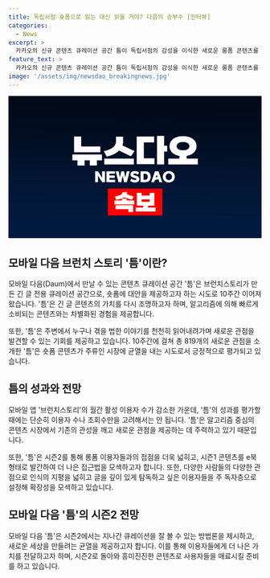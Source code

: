 ```yaml
---
title: 독립서점 숏폼으로 읽는 대신 읽을 거야? 다음의 승부수 [인터뷰]
categories:
  - News
excerpt: >
  카카오의 신규 콘텐츠 큐레이션 공간 틈이 독립서점의 감성을 이식한 새로운 롱폼 콘텐츠를 선보이며 화제다. 틈은 숏폼 흐름과 차별화된 경험을 제공하며 긴 글을 즐기는 이용자들을 위해 기획됐다. 카카오는 브런치스토리의 텍스트 중심 롱폼 콘텐츠를 플랫폼에 다시 선보이면서 사용자들에게 다양성을 제공하고자 한다. 틈의 시즌1은 10주차 여정을 마무리하며 잠시 재정비에 들어갔지만, 시즌2에서는 더 많은 이용자 접점을 확보하고 다양한 접근법으로 롱폼 콘텐츠를 제공할 예정이다.
feature_text: >
  카카오의 신규 콘텐츠 큐레이션 공간 틈이 독립서점의 감성을 이식한 새로운 롱폼 콘텐츠를 선보이며 화제다. 틈은 숏폼 흐름과 차별화된 경험을 제공하며 긴 글을 즐기는 이용자들을 위해 기획됐다. 카카오는 브런치스토리의 텍스트 중심 롱폼 콘텐츠를 플랫폼에 다시 선보이면서 사용자들에게 다양성을 제공하고자 한다. 틈의 시즌1은 10주차 여정을 마무리하며 잠시 재정비에 들어갔지만, 시즌2에서는 더 많은 이용자 접점을 확보하고 다양한 접근법으로 롱폼 콘텐츠를 제공할 예정이다.
image: '/assets/img/newsdao_breakingnews.jpg'
---
```


<p><img src="/assets/img/newsdao_breakingnews.jpg" alt="koreaapp 속보" /></p>

<h2 data-ke-size="size26">모바일 다음 브런치 스토리 '틈'이란?</h2>

<p data-ke-size="size16">모바일 다음(Daum)에서 만날 수 있는 콘텐츠 큐레이션 공간 '틈'은 브런치스토리가 만든 긴 글 전용 큐레이션 공간으로, 숏폼에 대안을 제공하고자 하는 시도로 10주간 이어져왔습니다. '틈'은 긴 글 콘텐츠의 가치를 다시 조명하고자 하며, 알고리즘에 의해 빠르게 소비되는 콘텐츠와는 차별화된 경험을 제공합니다.</p>

<p data-ke-size="size16">또한, '틈'은 주변에서 누구나 겪을 법한 이야기를 천천히 읽어내려가며 새로운 관점을 발견할 수 있는 기회를 제공하고 있습니다. 10주간에 걸쳐 총 819개의 새로운 관점을 소개한 '틈'은 숏폼 콘텐츠가 주류인 시장에 균열을 내는 시도로서 긍정적으로 평가되고 있습니다.</p>

<h2 data-ke-size="size26">틈의 성과와 전망</h2>

<p data-ke-size="size16">모바일 앱 '브런치스토리'의 월간 활성 이용자 수가 감소한 가운데, '틈'의 성과를 평가할 때에는 단순히 이용자 수나 조회수만을 고려해서는 안 됩니다. '틈'은 알고리즘 중심의 콘텐츠 시장에서 기존의 관성을 깨고 새로운 관점을 제공하는 데 주력하고 있기 때문입니다.</p>

<p data-ke-size="size16">또한, '틈'은 시즌2를 통해 롱폼 이용자들과의 접점을 더욱 넓히고, 시즌1 콘텐츠를 e북 형태로 발간하여 더 나은 접근법을 모색하고자 합니다. 또한, 다양한 사람들의 다양한 관점으로 인식의 지평을 넓히고 글을 깊이 있게 탐독하고 싶은 이용자들을 주 독자층으로 설정해 확장성을 모색하고 있습니다.</p>

<h2 data-ke-size="size26">모바일 다음 '틈'의 시즌2 전망</h2>

<p data-ke-size="size16">모바일 다음 '틈'은 시즌2에서는 지나간 큐레이션을 잘 볼 수 있는 방법론을 제시하고, 새로운 세상을 만들려는 균열을 제공하고자 합니다. 이를 통해 이용자들에게 더 나은 가치를 전달하고자 하며, 시즌2로 돌아와 흥미진진한 콘텐츠로 사용자들을 매료시킬 준비를 하고 있습니다.</p>


